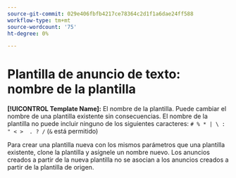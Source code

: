 ```yaml
---
source-git-commit: 029e406fbfb4217ce78364c2d1f1a6dae24ff588
workflow-type: tm+mt
source-wordcount: '75'
ht-degree: 0%

---
```

# Plantilla de anuncio de texto: nombre de la plantilla

**[!UICONTROL Template Name]:** El nombre de la plantilla. Puede cambiar el nombre de una plantilla existente sin consecuencias. El nombre de la plantilla no puede incluir ninguno de los siguientes caracteres: `# % * | \ : " < >  . ? /` (`&` está permitido)

Para crear una plantilla nueva con los mismos parámetros que una plantilla existente, clone la plantilla y asígnele un nombre nuevo. Los anuncios creados a partir de la nueva plantilla no se asocian a los anuncios creados a partir de la plantilla de origen.
